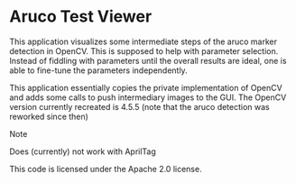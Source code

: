 # Aruco Test Viewer

This application visualizes some intermediate steps of the aruco marker detection in OpenCV.
This is supposed to help with parameter selection. Instead of fiddling with parameters until
the overall results are ideal, one is able to fine-tune the parameters independently.

This application essentially copies the private implementation of OpenCV and adds
some calls to push intermediary images to the GUI. The OpenCV version currently
recreated is 4.5.5 (note that the aruco detection was reworked since then)

> [!NOTE]  
> Does (currently) not work with AprilTag

This code is licensed under the Apache 2.0 license.
